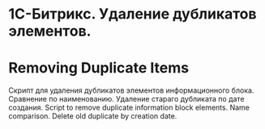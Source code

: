 # 1С-Битрикс. Удаление дубликатов элементов.
# Removing Duplicate Items
Скрипт для удаления дубликатов элементов информационного блока. Сравнение по наименованию. Удаление стараго дубликата по дате создания.
Script to remove duplicate information block elements. Name comparison. Delete old duplicate by creation date.
